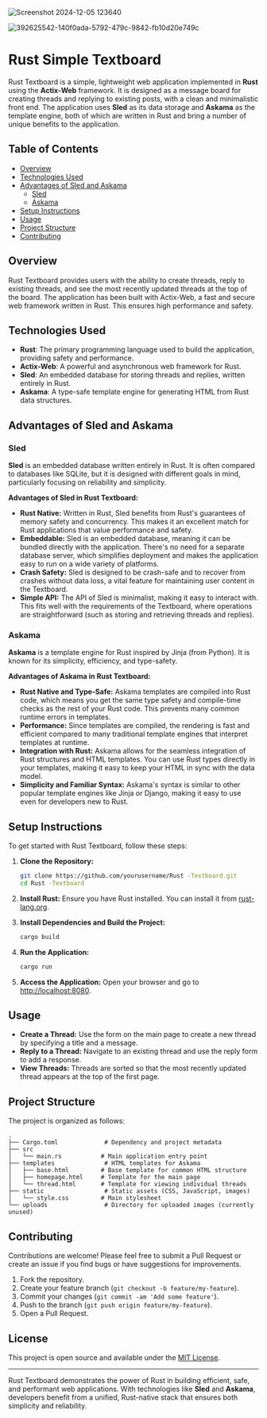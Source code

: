 


![Screenshot 2024-12-05 123640](https://github.com/user-attachments/assets/4eff85d7-ecf5-473c-b9fb-4a6c9e186802)




![392625542-140f0ada-5792-479c-9842-fb10d20e749c](https://github.com/user-attachments/assets/407a4524-3aec-4ea1-80df-ae4d2171a329)








# Rust Simple Textboard

Rust  Textboard is a simple, lightweight web application implemented in **Rust** using the **Actix-Web** framework. It is designed as a message board for creating threads and replying to existing posts, with a clean and minimalistic front end. The application uses **Sled** as its data storage and **Askama** as the template engine, both of which are written in Rust and bring a number of unique benefits to the application.

## Table of Contents
- [Overview](#overview)
- [Technologies Used](#technologies-used)
- [Advantages of Sled and Askama](#advantages-of-sled-and-askama)
  - [Sled](#sled)
  - [Askama](#askama)
- [Setup Instructions](#setup-instructions)
- [Usage](#usage)
- [Project Structure](#project-structure)
- [Contributing](#contributing)

## Overview

Rust  Textboard provides users with the ability to create threads, reply to existing threads, and see the most recently updated threads at the top of the board. The application has been built with Actix-Web, a fast and secure web framework written in Rust. This ensures high performance and safety.

## Technologies Used
- **Rust**: The primary programming language used to build the application, providing safety and performance.
- **Actix-Web**: A powerful and asynchronous web framework for Rust.
- **Sled**: An embedded database for storing threads and replies, written entirely in Rust.
- **Askama**: A type-safe template engine for generating HTML from Rust data structures.

## Advantages of Sled and Askama

### Sled

**Sled** is an embedded database written entirely in Rust. It is often compared to databases like SQLite, but it is designed with different goals in mind, particularly focusing on reliability and simplicity.

**Advantages of Sled in Rust  Textboard:**
- **Rust Native:** Written in Rust, Sled benefits from Rust's guarantees of memory safety and concurrency. This makes it an excellent match for Rust applications that value performance and safety.
- **Embeddable:** Sled is an embedded database, meaning it can be bundled directly with the application. There's no need for a separate database server, which simplifies deployment and makes the application easy to run on a wide variety of platforms.
- **Crash Safety:** Sled is designed to be crash-safe and to recover from crashes without data loss, a vital feature for maintaining user content in the Textboard.
- **Simple API:** The API of Sled is minimalist, making it easy to interact with. This fits well with the requirements of the Textboard, where operations are straightforward (such as storing and retrieving threads and replies).

### Askama

**Askama** is a template engine for Rust inspired by Jinja (from Python). It is known for its simplicity, efficiency, and type-safety.

**Advantages of Askama in Rust  Textboard:**
- **Rust Native and Type-Safe:** Askama templates are compiled into Rust code, which means you get the same type safety and compile-time checks as the rest of your Rust code. This prevents many common runtime errors in templates.
- **Performance:** Since templates are compiled, the rendering is fast and efficient compared to many traditional template engines that interpret templates at runtime.
- **Integration with Rust:** Askama allows for the seamless integration of Rust structures and HTML templates. You can use Rust types directly in your templates, making it easy to keep your HTML in sync with the data model.
- **Simplicity and Familiar Syntax:** Askama's syntax is similar to other popular template engines like Jinja or Django, making it easy to use even for developers new to Rust.

## Setup Instructions

To get started with Rust  Textboard, follow these steps:

1. **Clone the Repository:**
   ```bash
   git clone https://github.com/yourusername/Rust -Textboard.git
   cd Rust -Textboard
   ```

2. **Install Rust:**
   Ensure you have Rust installed. You can install it from [rust-lang.org](https://www.rust-lang.org/).

3. **Install Dependencies and Build the Project:**
   ```bash
   cargo build
   ```

4. **Run the Application:**
   ```bash
   cargo run
   ```

5. **Access the Application:**
   Open your browser and go to [http://localhost:8080](http://localhost:8080).

## Usage

- **Create a Thread:** Use the form on the main page to create a new thread by specifying a title and a message.
- **Reply to a Thread:** Navigate to an existing thread and use the reply form to add a response.
- **View Threads:** Threads are sorted so that the most recently updated thread appears at the top of the first page.

## Project Structure

The project is organized as follows:

```
.
├── Cargo.toml             # Dependency and project metadata
├── src
│   └── main.rs           # Main application entry point
├── templates              # HTML templates for Askama
│   ├── base.html         # Base template for common HTML structure
│   ├── homepage.html     # Template for the main page
│   └── thread.html       # Template for viewing individual threads
├── static                 # Static assets (CSS, JavaScript, images)
│   └── style.css         # Main stylesheet
└── uploads                # Directory for uploaded images (currently unused)
```

## Contributing

Contributions are welcome! Please feel free to submit a Pull Request or create an issue if you find bugs or have suggestions for improvements.

1. Fork the repository.
2. Create your feature branch (`git checkout -b feature/my-feature`).
3. Commit your changes (`git commit -am 'Add some feature'`).
4. Push to the branch (`git push origin feature/my-feature`).
5. Open a Pull Request.

## License

This project is open source and available under the [MIT License](LICENSE).

---

Rust  Textboard demonstrates the power of Rust in building efficient, safe, and performant web applications. With technologies like **Sled** and **Askama**, developers benefit from a unified, Rust-native stack that ensures both simplicity and reliability.

